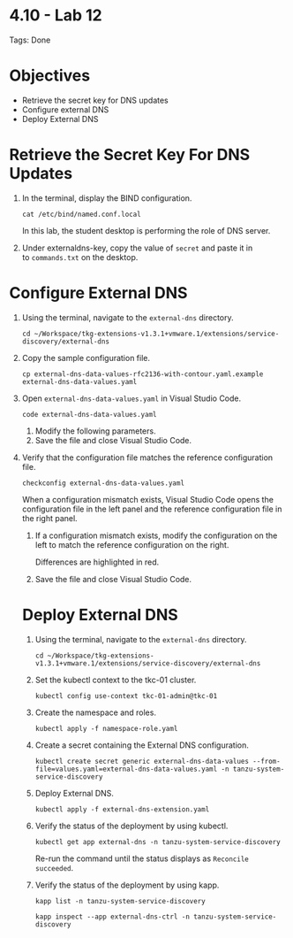# 4.10 - Lab 12

Tags: Done

# Objectives

- Retrieve the secret key for DNS updates
- Configure external DNS
- Deploy External DNS

# Retrieve the Secret Key For DNS Updates

1. In the terminal, display the BIND configuration.
    
    `cat /etc/bind/named.conf.local`
    
    In this lab, the student desktop is performing the role of DNS server.
    
2. Under externaldns-key, copy the value of `secret` and paste it in to `commands.txt` on the desktop.

# Configure External DNS

1. Using the terminal, navigate to the `external-dns` directory.
    
    `cd ~/Workspace/tkg-extensions-v1.3.1+vmware.1/extensions/service-discovery/external-dns`
    
2. Copy the sample configuration file.
    
    `cp external-dns-data-values-rfc2136-with-contour.yaml.example external-dns-data-values.yaml`
    
3. Open `external-dns-data-values.yaml` in Visual Studio Code.
    
    `code external-dns-data-values.yaml`
    
    1. Modify the following parameters.
    2. Save the file and close Visual Studio Code.
4. Verify that the configuration file matches the reference configuration file.
    
    `checkconfig external-dns-data-values.yaml`
    
    When a configuration mismatch exists, Visual Studio Code opens the configuration file in the left panel and the reference configuration file in the right panel.
    
    1. If a configuration mismatch exists, modify the configuration on the left to match the reference configuration on the right.
        
        Differences are highlighted in red.
        
    2. Save the file and close Visual Studio Code.
    
    # Deploy External DNS
    
    1. Using the terminal, navigate to the `external-dns` directory.
        
        `cd ~/Workspace/tkg-extensions-v1.3.1+vmware.1/extensions/service-discovery/external-dns`
        
    2. Set the kubectl context to the tkc-01 cluster.
        
        `kubectl config use-context tkc-01-admin@tkc-01`
        
    3. Create the namespace and roles.
        
        `kubectl apply -f namespace-role.yaml`
        
    4. Create a secret containing the External DNS configuration.
        
        `kubectl create secret generic external-dns-data-values --from-file=values.yaml=external-dns-data-values.yaml -n tanzu-system-service-discovery`
        
    5. Deploy External DNS.
        
        `kubectl apply -f external-dns-extension.yaml`
        
    6. Verify the status of the deployment by using kubectl.
        
        `kubectl get app external-dns -n tanzu-system-service-discovery`
        
        Re-run the command until the status displays as `Reconcile succeeded`.
        
    7. Verify the status of the deployment by using kapp.
        
        `kapp list -n tanzu-system-service-discovery`
        
        `kapp inspect --app external-dns-ctrl -n tanzu-system-service-discovery`